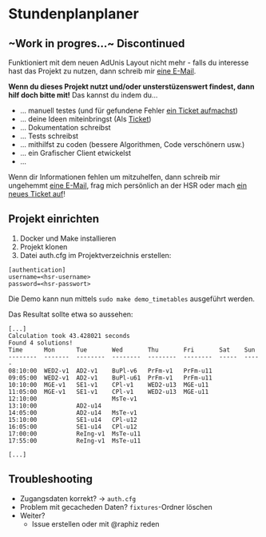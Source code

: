 # Stundenplanplaner

## ~Work in progres...~ Discontinued

Funktioniert mit dem neuen AdUnis Layout nicht mehr - falls du interesse hast das Projekt zu nutzen, dann schreib mir [eine E-Mail](https://www.raphael.li/contact/).

**Wenn du dieses Projekt nutzt und/oder unsterstüzenswert findest, dann hilf doch bitte mit!**
Das kannst du indem du...

- ... manuell testes (und für gefundene Fehler [ein Ticket aufmachst](https://github.com/raphiz/hsr_timetable/issues))
- ... deine Ideen miteinbringst (Als [Ticket](https://github.com/raphiz/hsr_timetable/issues))
- ... Dokumentation schreibst
- ... Tests schreibst
- ... mithilfst zu coden (bessere Algorithmen, Code verschönern usw.)
- ... ein Grafischer Client etwickelst
- ...

Wenn dir Informationen fehlen um mitzuhelfen, dann schreib mir ungehemmt [eine E-Mail](https://www.raphael.li/contact/), frag mich persönlich an der HSR oder mach [ein neues Ticket auf](https://github.com/raphiz/hsr_timetable/issues)!


## Projekt einrichten

1. Docker und Make installieren
2. Projekt klonen
3. Datei auth.cfg im Projektverzeichnis erstellen:

```
[authentication]
username=<hsr-username>
password=<hsr-passwort>
```

Die Demo kann nun mittels `sudo make demo_timetables` ausgeführt werden.

Das Resultat sollte etwa so aussehen:

```
[...]
Calculation took 43.428021 seconds
Found 4 solutions!
Time      Mon      Tue       Wed       Thu       Fri       Sat    Sun
--------  -------  --------  --------  --------  --------  -----  -----
08:10:00  WED2-v1  AD2-v1    BuPl-v6   PrFm-v1   PrFm-u11
09:05:00  WED2-v1  AD2-v1    BuPl-u61  PrFm-v1   PrFm-u11
10:10:00  MGE-v1   SE1-v1    CPl-v1    WED2-u13  MGE-u11
11:05:00  MGE-v1   SE1-v1    CPl-v1    WED2-u13  MGE-u11
12:10:00                     MsTe-v1
13:10:00           AD2-u14
14:05:00           AD2-u14   MsTe-v1
15:10:00           SE1-u14   CPl-u12
16:05:00           SE1-u14   CPl-u12
17:00:00           ReIng-v1  MsTe-u11
17:55:00           ReIng-v1  MsTe-u11

[...]
```

## Troubleshooting

* Zugangsdaten korrekt? → `auth.cfg`
* Problem mit gecacheden Daten? `fixtures`-Ordner löschen
* Weiter?
    * Issue erstellen oder mit @raphiz reden
